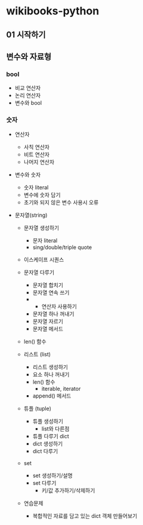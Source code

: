 # wikibooks-python

## 01 시작하기

## 변수와 자료형

### bool

- 비교 연산자
- 논리 연산자
- 변수와 bool

### 숫자

- 연산자

  - 사칙 연산자
  - 비트 연산자
  - 나머지 연산자

- 변수와 숫자

  - 숫자 literal
  - 변수에 숫자 담기
  - 초기와 되지 않은 변수 사용시 오류

- 문자열(string)

  - 문자열 생성하기
    - 문자 literal
    - sing/double/triple quote
  - 이스케이프 시퀀스
  - 문자열 다루기
    - 문자열 합치기
    - 문자열 연속 쓰기
    - - 연산자 사용하기
    - 문자열 하나 꺼내기
    - 문자열 자르기
    - 문자열 메서드
  - len() 함수
  - 리스트 (list)
    - 리스트 생성하기
    - 요소 하나 꺼내기
    - len() 함수
      - iterable, iterator
    - append() 메서드
  - 튜플 (tuple)
    - 튜플 생성하기
      - list와 다른점
    - 튜플 다루기
      dict
    - dict 생성하기
    - dict 다루기
  - set

    - set 생성하기/설명
    - set 다루기
      - 키/값 추가하기/삭제하기

  - 연습문제
    - 복합적인 자료를 담고 있는 dict 객체 만들어보기
